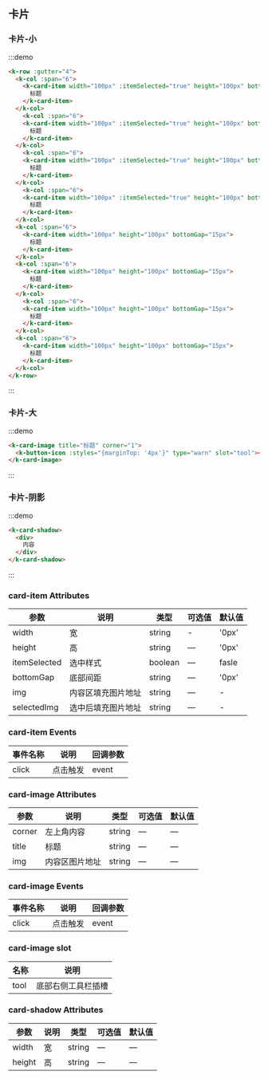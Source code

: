 ## 卡片

### 卡片-小

:::demo
```html
<k-row :gutter="4">
  <k-col :span="6">
    <k-card-item width="100px" :itemSelected="true" height="100px" bottomGap="15px">
      标题
    </k-card-item>
  </k-col>
    <k-col :span="6">
    <k-card-item width="100px" :itemSelected="true" height="100px" bottomGap="15px">
      标题
    </k-card-item>
  </k-col>
    <k-col :span="6">
    <k-card-item width="100px" :itemSelected="true" height="100px" bottomGap="15px">
      标题
    </k-card-item>
  </k-col>
    <k-col :span="6">
    <k-card-item width="100px" :itemSelected="true" height="100px" bottomGap="15px">
      标题
    </k-card-item>
  </k-col>
  <k-col :span="6">
    <k-card-item width="100px" height="100px" bottomGap="15px">
      标题
    </k-card-item>
  </k-col>
  <k-col :span="6">
    <k-card-item width="100px" height="100px" bottomGap="15px">
      标题
    </k-card-item>
  </k-col>
    <k-col :span="6">
    <k-card-item width="100px" height="100px" bottomGap="15px">
      标题
    </k-card-item>
  </k-col>
  <k-col :span="6">
    <k-card-item width="100px" height="100px" bottomGap="15px">
      标题
    </k-card-item>
  </k-col>
</k-row>
```
:::

### 卡片-大

:::demo
```html
<k-card-image title="标题" corner="1">
  <k-button-icon :styles="{marginTop: '4px'}" type="warn" slot="tool"></k-button-icon>
</k-card-image>
```
:::

### 卡片-阴影

:::demo
```html
<k-card-shadow>
  <div>
    内容
  </div>
</k-card-shadow>
```
:::

### card-item Attributes
| 参数      | 说明          | 类型      | 可选值                           | 默认值  |
|---------- |-------------- |---------- |--------------------------------  |-------- |
| width | 宽 | string | - | '0px' |
| height | 高 | string | — | '0px' |
| itemSelected | 选中样式 | boolean | — | fasle |
| bottomGap | 底部间距 | string | — | '0px' |
| img | 内容区填充图片地址 | string | — | - |
| selectedImg | 选中后填充图片地址 | string | — | - |

### card-item Events
| 事件名称      | 说明    | 回调参数      |
|---------- |-------- |---------- |
| click | 点击触发 | event |

### card-image Attributes
| 参数      | 说明          | 类型      | 可选值                           | 默认值  |
|---------- |-------------- |---------- |--------------------------------  |-------- |
| corner | 左上角内容 | string | — | — |
| title | 标题 | string | — | — |
| img | 内容区图片地址 | string | — | — |

### card-image Events
| 事件名称      | 说明    | 回调参数      |
|---------- |-------- |---------- |
| click | 点击触发 | event |

### card-image slot

| 名称      | 说明    |
|---------- |-------- |
| tool | 底部右侧工具栏插槽 |

### card-shadow Attributes
| 参数      | 说明          | 类型      | 可选值                           | 默认值  |
|---------- |-------------- |---------- |--------------------------------  |-------- |
| width | 宽 | string | — | — |
| height | 高 | string | — | — |
